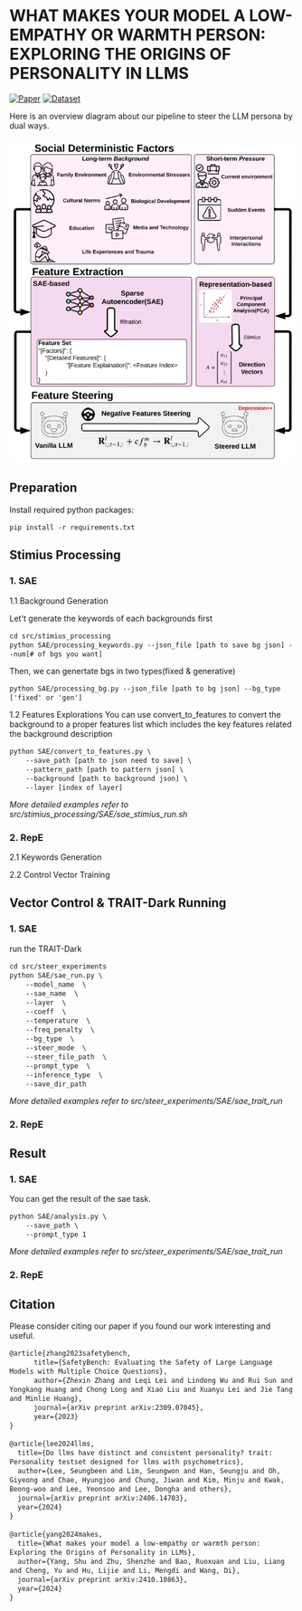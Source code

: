 # WHAT MAKES YOUR MODEL A LOW-EMPATHY OR WARMTH PERSON: EXPLORING THE ORIGINS OF PERSONALITY IN LLMS

[![Paper](https://img.shields.io/badge/Paper-%F0%9F%8E%93-lightgrey?style=for-the-badge&logoWidth=40)](https://arxiv.org/abs/2410.10863)
[![Dataset](https://img.shields.io/badge/Dataset-%F0%9F%92%BE-green?style=for-the-badge&logoWidth=40)]()

Here is an overview diagram about our pipeline to steer the LLM persona by dual ways.

<div align="center">
  <img src="overview.jpg" alt="Alt text">
</div>

## Preparation
Install required python packages:
```
pip install -r requirements.txt
```

## Stimius Processing

### 1. SAE

1.1 Background Generation

Let't generate the keywords of each backgrounds first
```
cd src/stimius_processing
python SAE/processing_keywords.py --json_file [path to save bg json] --num[# of bgs you want]
```

Then, we can genertate bgs in two types(fixed & generative)

```
python SAE/processing_bg.py --json_file [path to bg json] --bg_type ['fixed' or 'gen']
```
1.2 Features Explorations
You can use convert_to_features to convert the background to a proper features list which includes the key features related the background description

```
python SAE/convert_to_features.py \
    --save_path [path to json need to save] \
    --pattern_path [path to pattern json] \
    --background [path to background json] \
    --layer [index of layer]
```
*More detailed examples refer to src/stimius_processing/SAE/sae_stimius_run.sh*

### 2. RepE
2.1 Keywords Generation

2.2 Control Vector Training

## Vector Control & TRAIT-Dark Running

### 1. SAE
run the TRAIT-Dark 
```
cd src/steer_experiments
python SAE/sae_run.py \
    --model_name  \
    --sae_name  \
    --layer  \
    --coeff  \
    --temperature  \
    --freq_penalty  \
    --bg_type  \
    --steer_mode  \
    --steer_file_path  \
    --prompt_type  \
    --inference_type  \
    --save_dir_path
```
*More detailed examples refer to src/steer_experiments/SAE/sae_trait_run*

### 2. RepE

## Result

### 1. SAE
You can get the result of the sae task. 
```
python SAE/analysis.py \
    --save_path \
    --prompt_type 1 
```
*More detailed examples refer to src/steer_experiments/SAE/sae_trait_run*

### 2. RepE

## Citation

Please consider citing our paper if you found our work interesting and useful.
```
@article{zhang2023safetybench,
      title={SafetyBench: Evaluating the Safety of Large Language Models with Multiple Choice Questions}, 
      author={Zhexin Zhang and Leqi Lei and Lindong Wu and Rui Sun and Yongkang Huang and Chong Long and Xiao Liu and Xuanyu Lei and Jie Tang and Minlie Huang},
      journal={arXiv preprint arXiv:2309.07045},
      year={2023}
}

@article{lee2024llms,
  title={Do llms have distinct and consistent personality? trait: Personality testset designed for llms with psychometrics},
  author={Lee, Seungbeen and Lim, Seungwon and Han, Seungju and Oh, Giyeong and Chae, Hyungjoo and Chung, Jiwan and Kim, Minju and Kwak, Beong-woo and Lee, Yeonsoo and Lee, Dongha and others},
  journal={arXiv preprint arXiv:2406.14703},
  year={2024}
}

@article{yang2024makes,
  title={What makes your model a low-empathy or warmth person: Exploring the Origins of Personality in LLMs},
  author={Yang, Shu and Zhu, Shenzhe and Bao, Ruoxuan and Liu, Liang and Cheng, Yu and Hu, Lijie and Li, Mengdi and Wang, Di},
  journal={arXiv preprint arXiv:2410.10863},
  year={2024}
}
```
